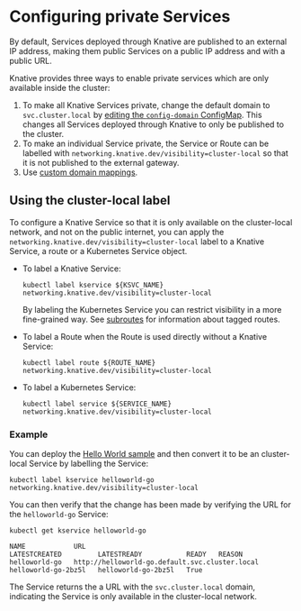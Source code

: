 # Configuring private Services

By default, Services deployed through Knative are published to an external IP
address, making them public Services on a public IP address and with a public URL.

Knative provides three ways to enable private services which are only available
inside the cluster:

1. To make all Knative Services private, change the default domain to
   `svc.cluster.local` by [editing the `config-domain` ConfigMap](../../../../serving/using-a-custom-domain). This changes all Services deployed through Knative to only be published to the cluster.
1. To make an individual Service private, the Service or Route can be
   labelled with `networking.knative.dev/visibility=cluster-local` so that it is not published to the external gateway.
1. Use [custom domain mappings](../../../../serving/creating-domain-mappings).

## Using the cluster-local label

To configure a Knative Service so that it is only available on the cluster-local network, and not on the public internet, you can apply the
`networking.knative.dev/visibility=cluster-local` label to a Knative Service, a route or a Kubernetes Service object.

- To label a Knative Service:

    ```shell
    kubectl label kservice ${KSVC_NAME} networking.knative.dev/visibility=cluster-local
    ```

    By labeling the Kubernetes Service you can restrict visibility in a more
    fine-grained way. See [subroutes](../../../../serving/using-subroutes) for information about tagged routes.

- To label a Route when the Route is used directly without a Knative Service:

    ```shell
    kubectl label route ${ROUTE_NAME} networking.knative.dev/visibility=cluster-local
    ```

- To label a Kubernetes Service:

    ```shell
    kubectl label service ${SERVICE_NAME} networking.knative.dev/visibility=cluster-local
    ```

### Example

You can deploy the [Hello World sample](../../../../serving/samples/hello-world/helloworld-go/) and then convert it to be an cluster-local Service by labelling the Service:

```shell
kubectl label kservice helloworld-go networking.knative.dev/visibility=cluster-local
```

You can then verify that the change has been made by verifying the URL for the
`helloworld-go` Service:

```shell
kubectl get kservice helloworld-go

NAME            URL                                              LATESTCREATED         LATESTREADY           READY   REASON
helloworld-go   http://helloworld-go.default.svc.cluster.local   helloworld-go-2bz5l   helloworld-go-2bz5l   True
```

The Service returns the a URL with the `svc.cluster.local` domain, indicating
the Service is only available in the cluster-local network.
